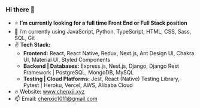### Hi there 🚀

- ⭐️  **I’m currently looking for a full time Front End or Full Stack position**
- 🍄  I’m currently using JavaScript, Python, TypeScript, HTML, CSS, Sass, SQL, Git
- ✌️ **Tech Stack:**
  - **Frontend:** React, React Native, Redux, Next.js, Ant Design UI, Chakra UI, Material UI, Styled Components
  - **Backend | Databases:** Express.js, Nest.js, Django, Django Rest Framework | PostgreSQL, MongoDB, MySQL
  - **Testing | Cloud Platforms:** Jest, React (Native) Testing Library, Pytest | Heroku, Vercel, AWS, Alibaba Cloud
- 🔥  Website: www.chenxii.xyz
- 📫  Email: chenxic1011@gmail.com
